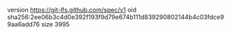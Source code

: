 version https://git-lfs.github.com/spec/v1
oid sha256:2ee06b3c4d0e392f193f9d79e674b111d839290802144b4c03fdce99aa6add76
size 3995
